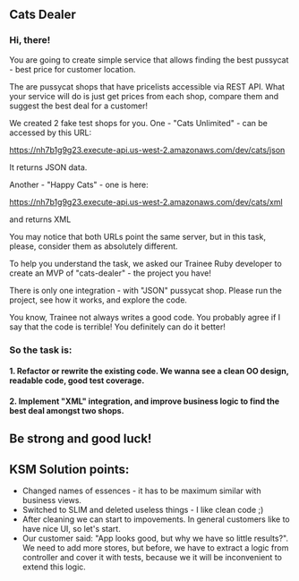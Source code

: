 ## Cats Dealer 
### Hi, there!
You are going to create simple service that allows finding the best pussycat - best price for customer location.

The are pussycat shops that have pricelists accessible via REST API. What your service will do is just get prices from each shop, compare them and suggest the best deal for a customer!

We created 2 fake test shops for you.
One - "Cats Unlimited" - can be accessed by this URL: 

https://nh7b1g9g23.execute-api.us-west-2.amazonaws.com/dev/cats/json

It returns JSON data.

Another - "Happy Cats" - one is here:

https://nh7b1g9g23.execute-api.us-west-2.amazonaws.com/dev/cats/xml

and returns XML

You may notice that both URLs point the same server, but in this task, please, consider them as absolutely different.

To help you understand the task, we asked our Trainee Ruby developer to create an MVP of "cats-dealer" - the project you have!

There is only one integration - with "JSON" pussycat shop.
Please run the project, see how it works, and explore the code.

You know, Trainee not always writes a good code. You probably agree if I say that the code is terrible! You definitely can do it better!

### So the task is:
#### 1. Refactor or rewrite the existing code. We wanna see a clean OO design, readable code, good test coverage.
#### 2. Implement "XML" integration, and improve business logic to find the best deal amongst two shops.

## Be strong and good luck!

## KSM Solution points:
- Changed names of essences - it has to be maximum similar with business views.
- Switched to SLIM and deleted useless things - I like clean code ;)
- After cleaning we can start to impovements. In general customers like to have nice UI, so let's start.
- Our customer said: "App looks good, but why we have so little results?". We need to add more stores, but before, we have to extract a logic from controller and cover it with tests, because we it will be inconvenient to extend this logic.
